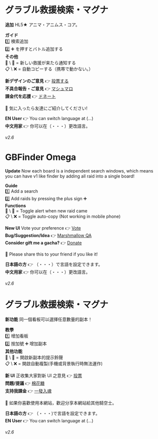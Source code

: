 # グラブル救援検索・マグナ

**追加** HL5★ アニマ・アニムス・コア。

**ガイド**  
1️⃣ 検索追加  
2️⃣ ➕ を押すとバトル追加する  
**その他**  
🔔 \ 🔕 = 新しい救援が来たら通知する  
📋 \ ❌ = 自動コピーする（携帯で動かない。）

**新デザインのご意見** 👉 [投票する](https://strawpoll.com/1h5qde2j1)  
**不具合報告・ご意見** 👉 [マシュマロ](https://marshmallow-qa.com/_karuno?utm_medium=url_text&utm_source=promotion)  
**課金代を応援** 👉 [ドネート](https://www.buymeacoffee.com/kalvin)

🚢 気に入ったら友達にご紹介してください!

**EN User** 👉 You can switch language at (...)  
**中文用家** 👉 你可以在（・・・）更改語言。

_v2.6_

# GBFinder Omega

**Update** Now each board is a independent search windows, which means you can have v1 like finder by adding all raid into a single board!

**Guide**  
1️⃣ Add a search  
2️⃣ Add raids by pressing the plus sign ➕  
**Functions**  
🔔 \ 🔕 = Toggle alert when new raid came  
📋 \ ❌ = Toggle auto-copy (Not working in mobile phone)

**New UI** Vote your preference 👉 [Vote](https://strawpoll.com/1h5qde2j1)  
**Bug/Suggestion/Idea** 👉 [Marshmallow QA](https://marshmallow-qa.com/_karuno?utm_medium=url_text&utm_source=promotion)  
**Consider gift me a gacha?** 👉 [Donate](https://www.buymeacoffee.com/kalvin)

🚢 Please share this to your friend if you like it!

**日本語の方** 👉 （・・・）で言語を設定できます。  
**中文用家** 👉 你可以在（・・・）更改語言。

_v2.6_

# グラブル救援検索・マグナ

**新功能** 同一個看板可以選擇任意數量的副本！

**教學**  
1️⃣ 增加看板  
2️⃣ 按加號 ➕ 增加副本  
**其他功能**  
🔔 \ 🔕 = 開啟新副本的提示鈴聲  
📋 \ ❌ = 開啟自動複製(手機或背景執行時無法運作)

**新 UI** 正收集大家對新 UI 之意見 👉 [投票](https://strawpoll.com/1h5qde2j1)  
**問題/提議** 👉 [棉花糖](https://marshmallow-qa.com/_karuno?utm_medium=url_text&utm_source=promotion)  
**支持我課金** 👉 [一發入魂](https://www.buymeacoffee.com/kalvin)

🚢 如果你喜歡使用本網站，歡迎分享本網站給其他騎空士。

**日本語の方** 👉 （・・・)で言語を設定できます。  
**EN User** 👉 You can switch language at (...)

_v2.6_
